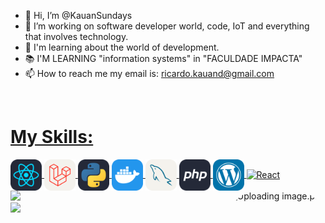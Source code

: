 - 👋 Hi, I’m @KauanSundays
- 👀 I’m working on software developer world, code, IoT and everything that involves technology.
- 🌱 I'm learning about the world of development. 
- 📚 I'M LEARNING "information systems" in "FACULDADE IMPACTA" 
- 📫 How to reach me my email is: ricardo.kauand@gmail.com

<div align="left">
  <a href="https://github.com/kauansundays">
  <!--<img height="180em" src="https://github-readme-stats.vercel.app/api?username=kauansundays&show_icons=true&theme=dracula&include_all_commits=true&count_private=true"/>-->
</div>   
  <div style="display: inline_block"><br>

  <!--Skills-->
  <h1>My Skills: </h1>
  <img align="center" alt="React" width="50" src="https://raw.githubusercontent.com/tandpfun/skill-icons/main/icons/React-Dark.svg">
  <img align="center" alt="React" width="50" src="https://raw.githubusercontent.com/tandpfun/skill-icons/main/icons/Laravel-Light.svg">
  <img align="center" alt="React" width="50" src="https://raw.githubusercontent.com/tandpfun/skill-icons/main/icons/Python-Dark.svg">
  <img align="center" alt="React" width="50" src="https://raw.githubusercontent.com/tandpfun/skill-icons/main/icons/Docker.svg">
  <img align="center" alt="React" width="50" src="https://raw.githubusercontent.com/tandpfun/skill-icons/main/icons/MySQL-Light.svg">
  <img align="center" alt="React" width="50" src="https://raw.githubusercontent.com/tandpfun/skill-icons/main/icons/PHP-Dark.svg">
  <img align="center" alt="React" width="50" src="https://github.com/tandpfun/skill-icons/blob/main/icons/Wordpress.svg">
  <img align="center" alt="React" width="50" src="">


  

  <img align="right" alt="Uploading image.png" height="150" style="border-radius:50px;"                  src="https://user-images.githubusercontent.com/102335585/166129707-9fdf0a34-c6d2-459c-9568-3160a58a61e4.png">
    
</div>
  <div> 
  <a href="https://www.linkedin.com/in/kauan-domingos-046a83199/" target="_blank"><img src="https://img.shields.io/badge/-LinkedIn-%230077B5?style=for-the-badge&logo=linkedin&logoColor=white" target="_blank"></a> 

 
</div>
<div>
  <img height="180em" src="https://github-readme-stats.vercel.app/api/top-langs/?username=kauansundays&layout=compact&langs_count=7&theme=dracula"/>
</div>
